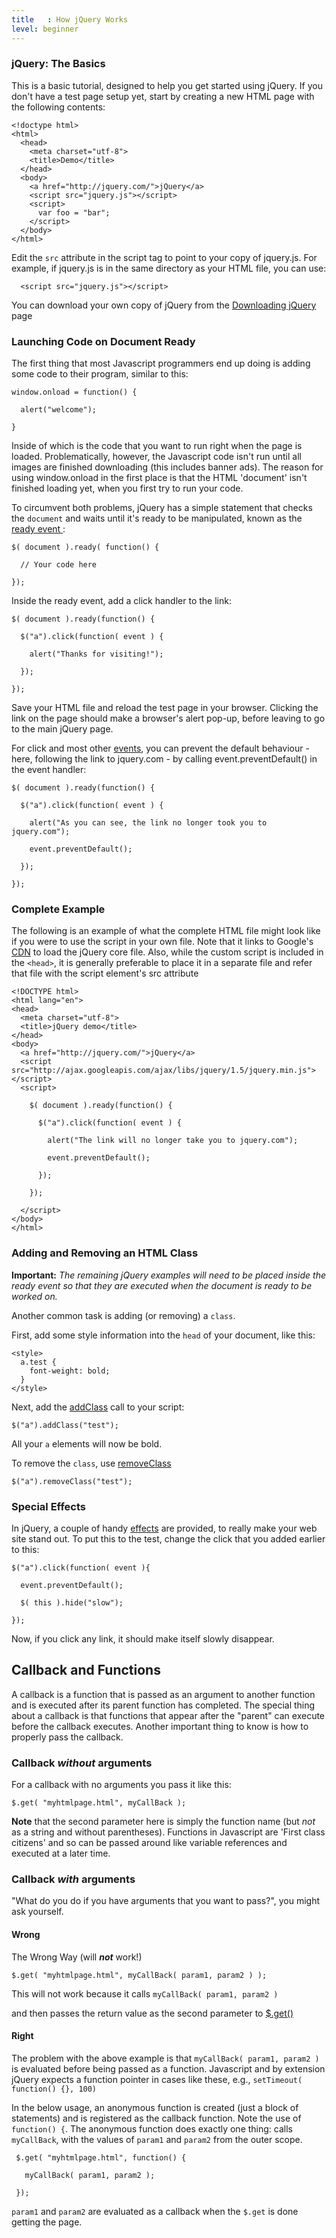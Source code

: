 ```yaml
---
title   : How jQuery Works
level: beginner
---
```

### jQuery: The Basics

This is a basic tutorial, designed to help you get started using jQuery. If you
don't have a test page setup yet, start by creating a new HTML page with the
following contents:
```
<!doctype html>
<html>
  <head>
    <meta charset="utf-8">
    <title>Demo</title>
  </head>
  <body>
    <a href="http://jquery.com/">jQuery</a>
    <script src="jquery.js"></script>
    <script>
      var foo = "bar";
    </script>
  </body>
</html>
```

Edit the `src` attribute in the script tag to point to your copy of jquery.js.
For example, if jquery.js is in the same directory as your HTML file, you
can use:
```
  <script src="jquery.js"></script>
```

You can download your own copy of jQuery from the [Downloading jQuery](http://jquery.com/download/) page

### Launching Code on Document Ready
The first thing that most Javascript programmers end up doing is adding some code to their program, similar to this:
```
window.onload = function() {

  alert("welcome");

}
```
Inside of which is the code that you want to run right when the page is loaded. Problematically, however, the Javascript code isn't run until all images are finished downloading (this includes banner ads). The reason for using window.onload in the first place is that the HTML 'document' isn't finished loading yet, when you first try to run your code.

To circumvent both problems, jQuery has a simple statement that checks the `document` and waits until it's ready to be manipulated, known as the [ ready event ](http://api.jquery.com/ready):

```
$( document ).ready( function() {

  // Your code here

});
```

Inside the ready event, add a click handler to the link:

```
$( document ).ready(function() {

  $("a").click(function( event ) {

    alert("Thanks for visiting!");

  });

});
```
Save your HTML file and reload the test page in your browser. Clicking the link on the page should make a browser's alert pop-up, before leaving to go to the main jQuery page.

For click and most other [events](http://api.jquery.com/category/events/), you can prevent the default behaviour - here, following the link to jquery.com - by calling event.preventDefault() in the event handler:

```
$( document ).ready(function() {

  $("a").click(function( event ) {

    alert("As you can see, the link no longer took you to jquery.com");

    event.preventDefault();

  });

});
```

### Complete Example

The following is an example of what the complete HTML file might look like if
you were to use the script in your own file. Note that it links to Google's
[CDN](http://code.google.com/apis/libraries/) to load the jQuery core file.
Also, while the custom script is included in the `<head>`, it is generally
preferable to place it in a separate file and refer that file with the script
element's src attribute

```
<!DOCTYPE html>
<html lang="en">
<head>
  <meta charset="utf-8">
  <title>jQuery demo</title>
</head>
<body>
  <a href="http://jquery.com/">jQuery</a>
  <script src="http://ajax.googleapis.com/ajax/libs/jquery/1.5/jquery.min.js"></script>
  <script>

    $( document ).ready(function() {

      $("a").click(function( event ) {

        alert("The link will no longer take you to jquery.com");

        event.preventDefault();

      });

    });

  </script>
</body>
</html>
```

### Adding and Removing an HTML Class

**Important:** *The remaining jQuery examples will need to be placed inside the ready event so that they are executed when the document is ready to be worked on.*

Another common task is adding (or removing) a `class`.

First, add some style information into the `head` of your document, like this:

```
<style>
  a.test {
    font-weight: bold;
  }
</style>
```

Next, add the [addClass](http://api.jquery.com/addClass) call to your script:

```
$("a").addClass("test");
```

All your `a` elements will now be bold.

To remove the `class`, use [removeClass](http://api.jquery.com/removeClass)

```
$("a").removeClass("test");
```

### Special Effects

In jQuery, a couple of handy [effects](http://api.jquery.com/category/effects/)
are provided, to really make your web site stand out. To put this to the test,
change the click that you added earlier to this:

```
$("a").click(function( event ){

  event.preventDefault();

  $( this ).hide("slow");

});
```

Now, if you click any link, it should make itself slowly disappear.

## Callback and Functions

A callback is a function that is passed as an argument to another function and
is executed after its parent function has completed. The special thing about a
callback is that functions that appear after the "parent" can execute before
the callback executes.  Another important thing to know is how to properly pass
the callback.

### Callback *without* arguments

For a callback with no arguments you pass it like this:

```
$.get( "myhtmlpage.html", myCallBack );
```

**Note** that the second parameter here is simply the function name (but *not* as a string and without parentheses). Functions in Javascript are 'First class citizens' and so can be passed around like variable references and executed at a later time.

### Callback *with* arguments

"What do you do if you have arguments that you want to pass?", you might ask yourself.

#### Wrong
The Wrong Way (will ***not*** work!)

```
$.get( "myhtmlpage.html", myCallBack( param1, param2 ) );
```


This will not work because it calls `myCallBack( param1, param2 )`


and then passes the return value as the second parameter to [$.get()](http://api.jquery.com/jQuery.get/)

#### Right

The problem with the above example is that `myCallBack( param1, param2 )` is
evaluated before being passed as a function. Javascript and by extension jQuery
expects a function pointer in cases like these, e.g., `setTimeout( function() {}, 100)`

In the below usage, an anonymous function is created (just a block of
statements) and is registered as the callback function.  Note the use of
`function() {`.  The anonymous function does exactly one thing:  calls
`myCallBack`, with the values of `param1` and `param2` from the outer scope.

```
 $.get( "myhtmlpage.html", function() {

   myCallBack( param1, param2 );

 });
```

`param1` and `param2` are evaluated as a callback when the `$.get` is done getting the page.
